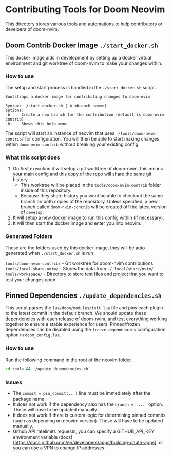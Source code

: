 # Contributing Tools for Doom Neovim

This directory stores various tools and automations to help contributors or develpers of doom-nvim.

## Doom Contrib Docker Image `./start_docker.sh`

This docker image aids in development by setting up a docker virtual environment and git worktree of doom-nvim to make your changes within.

### How to use

The setup and start process is handled in the `./start_docker.sh` script.

```
Bootstraps a docker image for contributing changes to doom-nvim

Syntax: ./start_docker.sh [-b <branch_name>]
options:
-b     Create a new branch for the contribution (default is doom-nvim-contrib)
-h     Shows this help menu
```

The script will start an instance of neovim that uses `./tools/doom-nvim-contrib/` for configuration.
You will then be able to start making changes within `doom-nvim-contrib` without breaking your existing config.

### What this script does

1. On first execution it will setup a git worktree of doom-nvim, this means your main config and this copy of the repo will share the same git history.
    - This worktree will be placed in the `tools/doom-nvim-contrib` folder inside of this repository.
    - Because they share history you wont be able to checkout the same branch on both copies of the repository.  Unless specified, a new branch called `doom-nvim-contrib` will be created off the latest version of `develop`.
2. It will setup a new docker image to run this config within (if necessary).
3. It will then start the docker image and enter you into neovim.

### Generated Folders

These are the folders used by this docker image, they will be auto generated when `./start_docker.sh` is run

`tools/doom-nvim-contrib/` - Git worktree for doom-nvim contributions
`tools/local-share-nvim/` - Stores the data from `~/.local/share/nvim/`
`tools/workspace/` - Directory to store test files and project that you want to test your changes upon

## Pinned Dependencies `./update_dependencies.sh`

This script parses the `lua/doom/modules/init.lua` file and pins each plugin to the latest commit in the default branch.
We should update these dependencies with each release of doom-nvim, and test everything working together to ensure a stable experience for users.
Pinned/frozen dependencies can be disabled using the `freeze_dependencies` configuration option in `doom_config.lua`.

### How to use

Run the following command in the root of the neovim folder.
```bash
cd tools && ./update_dependencies.sh`
```

### Issues
- The `commit = pin_commit(...)` line must be immediately after the package name
- It does not work if the dependency also has the `branch = '...'` option.  These will have to be updated manually.
- It does not work if there is custom logic for determining pinned commits (such as depending on neovim version).  These will have to be updated manually.
- Github API ratelimits requests, you can specify a GITHUB_API_KEY environment variable (docs)[https://docs.github.com/en/developers/apps/building-oauth-apps], or you can use a VPN to change IP addresses.

